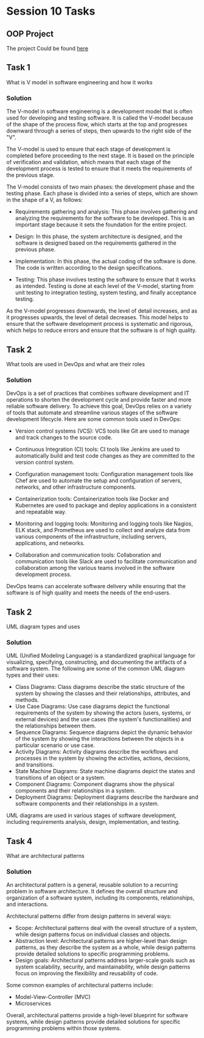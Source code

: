 # Session 10 Tasks
## OOP Project
The project Could be found [here](./mostafa_mohamed_sabry.ipynb)
## Task 1
What is V model in software engineering and how it works
### Solution
The V-model in software engineering is a development model that is often used for developing and testing software. It is called the V-model because of the shape of the process flow, which starts at the top and progresses downward through a series of steps, then upwards to the right side of the "V".

The V-model is used to ensure that each stage of development is completed before proceeding to the next stage. It is based on the principle of verification and validation, which means that each stage of the development process is tested to ensure that it meets the requirements of the previous stage.

The V-model consists of two main phases: the development phase and the testing phase. Each phase is divided into a series of steps, which are shown in the shape of a V, as follows:

- Requirements gathering and analysis: This phase involves gathering and analyzing the requirements for the software to be developed. This is an important stage because it sets the foundation for the entire project.

- Design: In this phase, the system architecture is designed, and the software is designed based on the requirements gathered in the previous phase.

- Implementation: In this phase, the actual coding of the software is done. The code is written according to the design specifications.

- Testing: This phase involves testing the software to ensure that it works as intended. Testing is done at each level of the V-model, starting from unit testing to integration testing, system testing, and finally acceptance testing.

As the V-model progresses downwards, the level of detail increases, and as it progresses upwards, the level of detail decreases. This model helps to ensure that the software development process is systematic and rigorous, which helps to reduce errors and ensure that the software is of high quality.
## Task 2
What tools are used in DevOps and what are their roles
### Solution
DevOps is a set of practices that combines software development and IT operations to shorten the development cycle and provide faster and more reliable software delivery. To achieve this goal, DevOps relies on a variety of tools that automate and streamline various stages of the software development lifecycle. Here are some common tools used in DevOps:

- Version control systems (VCS): VCS tools like Git are used to manage and track changes to the source code.

- Continuous Integration (CI) tools: CI tools like Jenkins are used to automatically build and test code changes as they are committed to the version control system.

- Configuration management tools: Configuration management tools like Chef are used to automate the setup and configuration of servers, networks, and other infrastructure components.

- Containerization tools: Containerization tools like Docker and Kubernetes are used to package and deploy applications in a consistent and repeatable way.

- Monitoring and logging tools: Monitoring and logging tools like Nagios, ELK stack, and Prometheus are used to collect and analyze data from various components of the infrastructure, including servers, applications, and networks.

- Collaboration and communication tools: Collaboration and communication tools like Slack are used to facilitate communication and collaboration among the various teams involved in the software development process.

DevOps teams can accelerate software delivery while ensuring that the software is of high quality and meets the needs of the end-users.

## Task 2
UML diagram types and uses
### Solution
UML (Unified Modeling Language) is a standardized graphical language for visualizing, specifying, constructing, and documenting the artifacts of a software system. The following are some of the common UML diagram types and their uses:
- Class Diagrams: Class diagrams describe the static structure of the system by showing the classes and their relationships, attributes, and methods.
- Use Case Diagrams: Use case diagrams depict the functional requirements of the system by showing the actors (users, systems, or external devices) and the use cases (the system's functionalities) and the relationships between them.
- Sequence Diagrams: Sequence diagrams depict the dynamic behavior of the system by showing the interactions between the objects in a particular scenario or use case.
- Activity Diagrams: Activity diagrams describe the workflows and processes in the system by showing the activities, actions, decisions, and transitions.
- State Machine Diagrams: State machine diagrams depict the states and transitions of an object or a system.
- Component Diagrams: Component diagrams show the physical components and their relationships in a system.
- Deployment Diagrams: Deployment diagrams describe the hardware and software components and their relationships in a system.

UML diagrams are used in various stages of software development, including requirements analysis, design, implementation, and testing. 


## Task 4
What are architectural patterns
### Solution
An architectural pattern is a general, reusable solution to a recurring problem in software architecture. It defines the overall structure and organization of a software system, including its components, relationships, and interactions.

Architectural patterns differ from design patterns in several ways:
- Scope: Architectural patterns deal with the overall structure of a system, while design patterns focus on individual classes and objects.
- Abstraction level: Architectural patterns are higher-level than design patterns, as they describe the system as a whole, while design patterns provide detailed solutions to specific programming problems.
- Design goals: Architectural patterns address larger-scale goals such as system scalability, security, and maintainability, while design patterns focus on improving the flexibility and reusability of code.

Some common examples of architectural patterns include:
- Model-View-Controller (MVC)
- Microservices

Overall, architectural patterns provide a high-level blueprint for software systems, while design patterns provide detailed solutions for specific programming problems within those systems.